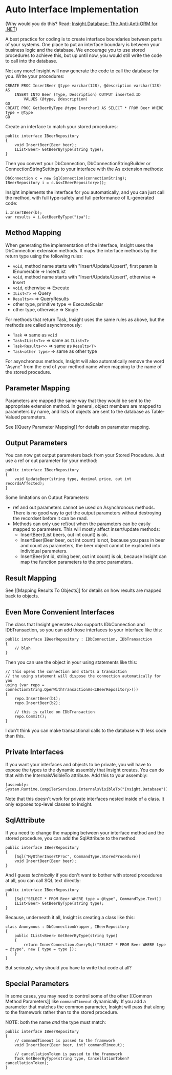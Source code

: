 # Auto Interface Implementation #

(Why would you do this? Read: [Insight.Database: The Anti-Anti-ORM for .NET](http://code.jonwagner.com/2013/01/24/insight-database-the-anti-anti-orm-for-net/))

A best practice for coding is to create interface boundaries between parts of your systems. One place to put an interface boundary is between your business logic and the database. We encourage you to use stored procedures to achieve this, but up until now, you would still write the code to call into the database. 

Not any more! Insight will now generate the code to call the database for you. Write your procedures:

	CREATE PROC InsertBeer @type varchar(128), @description varchar(128) AS
		INSERT INTO Beer (Type, Description) OUTPUT inserted.ID
			VALUES (@type, @description)
	GO
	CREATE PROC GetBeerByType @type [varchar] AS SELECT * FROM Beer WHERE Type = @type 
	GO

Create an interface to match your stored procedures:

	public interface IBeerRepository
	{
		void InsertBeer(Beer beer);
		IList<Beer> GetBeerByType(string type);
	}

Then you convert your DbConnection, DbConnectionStringBuilder or ConnectionStringSettings to your interface with the As extension methods:

	DbConnection c = new SqlConnection(connectionString);
	IBeerRepository i = c.As<IBeerRepository>();

Insight implements the interface for you automatically, and you can just call the method, with full type-safety and full performance of IL-generated code:

	i.InsertBeer(b);
	var results = i.GetBeerByType("ipa");

## Method Mapping ##

When generating the implementation of the interface, Insight uses the DbConnection extension methods. It maps the interface methods by the return type using the following rules:

- `void`, method name starts with "Insert/Update/Upsert", first param is IEnumerable => InsertList
- `void`, method name starts with "Insert/Update/Upsert", otherwise => Insert
- `void`, otherwise => Execute
- `IList<T>` => Query
- `Results<>` => QueryResults
- other type, primitive type => ExecuteScalar
- other type, otherwise => Single

For methods that return Task, Insight uses the same rules as above, but the methods are called asynchronously:

- `Task` => same as `void`
- `Task<IList<T>>` => same as `IList<T>`
- `Task<Results<>>` => same as `Results<T>`
- `Task<other type>` => same as other type

For asynchronous methods, Insight will also automatically remove the word "Async" from the end of your method name when mapping to the name of the stored procedure.

## Parameter Mapping ##

Parameters are mapped the same way that they would be sent to the appropriate extension method. In general, object members are mapped to parameters by name, and lists of objects are sent to the database as Table-Valued parameters.

See [[Query Parameter Mapping]] for details on parameter mapping.

## Output Parameters ##

You can now get output parameters back from your Stored Procedure. Just use a ref or out parameter for your method:

	public interface IBeerRepository
	{
		void UpdateBeer(string type, decimal price, out int recordsAffected);
	}

Some limitations on Output Parameters:

* ref and out parameters cannot be used on Asynchronous methods. There is no good way to get the output parameters without destroying the recordset before it can be read.
* Methods can only use ref/out when the parameters can be easily mapped to parameters. This will mostly affect insert/update methods:
	* InsertBeer(List<Beer> beers, out int count) is ok. 
	* InsertBeer(Beer beer, out int count) is not, because you pass in beer and count as parameters, the beer object cannot be exploded into individual parameters.
	* InsertBeer(int id, string beer, out int count) is ok, because Insight can map the function parameters to the proc parameters.

## Result Mapping ##

See [[Mapping Results To Objects]] for details on how results are mapped back to objects.

## Even More Convenient Interfaces ##

The class that Insight generates also supports IDbConnection and IDbTransaction, so you can add those interfaces to your interface like this:

	public interface IBeerRepository : IDbConnection, IDbTransaction
	{
		// blah
	}

Then you can use the object in your using statements like this:

	// this opens the connection and starts a transaction
	// the using statement will dispose the connection automatically for you
	using (var repo = connectionString.OpenWithTransactionAs<IBeerRepository>())
	{
		repo.InsertBeer(b1);
		repo.InsertBeer(b2);

		// this is called on IDbTransaction
		repo.Commit();
	}

I don't think you can make transactional calls to the database with less code than this.

## Private Interfaces ##

If you want your interfaces and objects to be private, you will have to expose the types to the dynamic assembly that Insight creates. You can do that with the InternalsVisibleTo attribute. Add this to your assembly:

	[assembly: System.Runtime.CompilerServices.InternalsVisibleTo("Insight.Database")]

Note that this doesn't work for private interfaces nested inside of a class. It only exposes top-level classes to Insight.

## SqlAttribute ##

If you need to change the mapping between your interface method and the stored procedure, you can add the SqlAttribute to the method:

	public interface IBeerRepository
	{
		[Sql("MyOtherInsertProc", CommandType.StoredProcedure)]
		void InsertBeer(Beer beer);
	}

And I guess *technically* if you don't want to bother with stored procedures at all, you can call SQL text directly:

	public interface IBeerRepository
	{
		[Sql("SELECT * FROM Beer WHERE type = @type", CommandType.Text)]
		IList<Beer> GetBeerByType(string type);
	}

Because, underneath it all, Insight is creating a class like this:

	class Anonymous : DbConnectionWrapper, IBeerRepository
	{
		public IList<Beer> GetBeerByType(string type)
		{
			return InnerConnection.QuerySql("SELECT * FROM Beer WHERE type = @type", new { type = type });
		}
	}

But seriously, why should you have to write that code at all?

## Special Parameters ##

In some cases, you may need to control some of the other [[Common Method Parameters]] like `commandTimeout` dynamically. If you add a parameter that matches the common parameter, Insight will pass that along to the framework rather than to the stored procedure.

NOTE: both the name *and* the type must match:

	public interface IBeerRepository
	{
		// commandTimeout is passed to the framework
		void InsertBeer(Beer beer, int? commandTimeout);
	
		// cancellationToken is passed to the framework
		Task GetBeerByType(string type, CancellationToken? cancellationToken);
	}